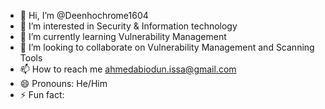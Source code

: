 - 👋 Hi, I’m @Deenhochrome1604
- 👀 I’m interested in Security & Information technology
- 🌱 I’m currently learning Vulnerability Management
- 💞️ I’m looking to collaborate on Vulnerability Management and Scanning Tools
- 📫 How to reach me ahmedabiodun.issa@gmail.com
- 😄 Pronouns: He/Him
- ⚡ Fun fact: 

<!---
Deenhochrome1604/Deenhochrome1604 is a ✨ special ✨ repository because its `README.md` (this file) appears on your GitHub profile.
You can click the Preview link to take a look at your changes.
--->

